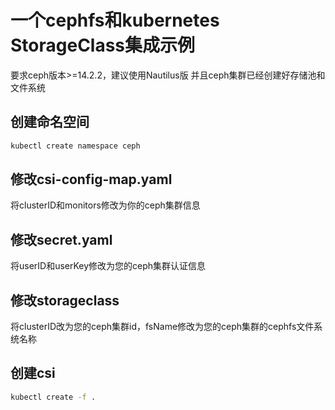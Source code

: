 # 一个cephfs和kubernetes StorageClass集成示例
要求ceph版本>=14.2.2，建议使用Nautilus版
并且ceph集群已经创建好存储池和文件系统
## 创建命名空间
```bash
kubectl create namespace ceph
```
## 修改csi-config-map.yaml
将clusterID和monitors修改为你的ceph集群信息
## 修改secret.yaml
将userID和userKey修改为您的ceph集群认证信息
## 修改storageclass
将clusterID改为您的ceph集群id，fsName修改为您的ceph集群的cephfs文件系统名称
## 创建csi
```bash
kubectl create -f .
```
